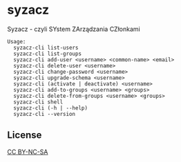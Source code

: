 syzacz
======

Syzacz - czyli SYstem ZArządzania CZłonkami

```
Usage:
  syzacz-cli list-users
  syzacz-cli list-groups
  syzacz-cli add-user <username> <common-name> <email>
  syzacz-cli delete-user <username>
  syzacz-cli change-password <username>
  syzacz-cli upgrade-schema <username>
  syzacz-cli (activate | deactivate) <username>
  syzacz-cli add-to-groups <username> <groups>
  syzacz-cli delete-from-groups <username> <groups>
  syzacz-cli shell
  syzacz-cli (-h | --help)
  syzacz-cli --version
```
## License
[CC BY-NC-SA](https://creativecommons.org/licenses/by-nc-sa/3.0/)
